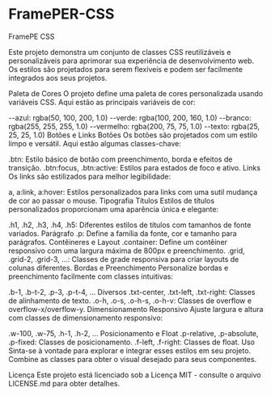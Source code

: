 # FramePER-CSS
FramePE CSS

Este projeto demonstra um conjunto de classes CSS reutilizáveis e personalizáveis para aprimorar sua experiência de desenvolvimento web. Os estilos são projetados para serem flexíveis e podem ser facilmente integrados aos seus projetos.

Paleta de Cores
O projeto define uma paleta de cores personalizada usando variáveis CSS. Aqui estão as principais variáveis de cor:

--azul: rgba(50, 100, 200, 1.0)
--verde: rgba(100, 200, 160, 1.0)
--branco: rgba(255, 255, 255, 1.0)
--vermelho: rgba(200, 75, 75, 1.0)
--texto: rgba(25, 25, 25, 1.0)
Botões e Links
Botões
Os botões são projetados com um estilo limpo e versátil. Aqui estão algumas classes-chave:

.btn: Estilo básico de botão com preenchimento, borda e efeitos de transição.
.btn:focus, .btn:active: Estilos para estados de foco e ativo.
Links
Os links são estilizados para melhor legibilidade:

a, a:link, a:hover: Estilos personalizados para links com uma sutil mudança de cor ao passar o mouse.
Tipografia
Títulos
Estilos de títulos personalizados proporcionam uma aparência única e elegante:

.h1, .h2, .h3, .h4, .h5: Diferentes estilos de títulos com tamanhos de fonte variados.
Parágrafo
.p: Define a família da fonte, cor e tamanho para parágrafos.
Contêineres e Layout
.container: Define um contêiner responsivo com uma largura máxima de 800px e preenchimento.
.grid, .grid-2, .grid-3, ...: Classes de grade responsiva para criar layouts de colunas diferentes.
Bordas e Preenchimento
Personalize bordas e preenchimento facilmente com classes intuitivas:

.b-1, .b-t-2, .p-3, .p-t-4, ...
Diversos
.txt-center, .txt-left, .txt-right: Classes de alinhamento de texto.
.o-h, .o-s, .o-h-s, .o-h-v: Classes de overflow e overflow-x/overflow-y.
Dimensionamento Responsivo
Ajuste largura e altura com classes de dimensionamento responsivo:

.w-100, .w-75, .h-1, .h-2, ...
Posicionamento e Float
.p-relative, .p-absolute, .p-fixed: Classes de posicionamento.
.f-left, .f-right: Classes de float.
Uso
Sinta-se à vontade para explorar e integrar esses estilos em seu projeto. Combine as classes para obter o visual desejado para seus componentes.

Licença
Este projeto está licenciado sob a Licença MIT - consulte o arquivo LICENSE.md para obter detalhes.
